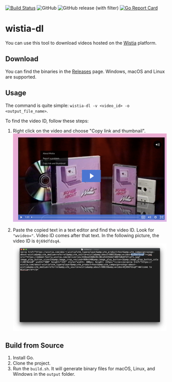 [![Build Status](https://github.com/smbl64/wistia-dl/actions/workflows/ci.yml/badge.svg)](https://github.com/smbl64/wistia-dl/actions?query=workflow%3Aci)
![GitHub](https://img.shields.io/github/license/smbl64/wistia-dl)
![GitHub release (with filter)](https://img.shields.io/github/v/release/smbl64/wistia-dl)
[![Go Report Card](https://goreportcard.com/badge/github.com/smbl64/wistia-dl)](https://goreportcard.com/report/github.com/smbl64/wistia-dl)

# wistia-dl

You can use this tool to download videos hosted on the [Wistia](https://wistia.com/) platform.

## Download
You can find the binaries in the [Releases](https://github.com/smbl64/wistia-dl/releases) page. Windows, macOS and Linux are supported.
## Usage
The command is quite simple: `wistia-dl -v <video_id> -o <output_file_name>`.

To find the video ID, follow these steps:

1. Right click on the video and choose "Copy link and thumbnail".
![Copy link and thumbnail](./docs/click-on-video.png)

2. Paste the copied text in a text editor and find the video ID. Look for `"wvideo="`. Video ID comes after that text. In the following picture, the video ID is `0j69dfdsq4`.
![Video ID](./docs/video-id.png)


## Build from Source
1. Install Go.
2. Clone the project.
3. Run the `build.sh`. It will generate binary files for macOS, Linux, and Windows in the `output` folder.
